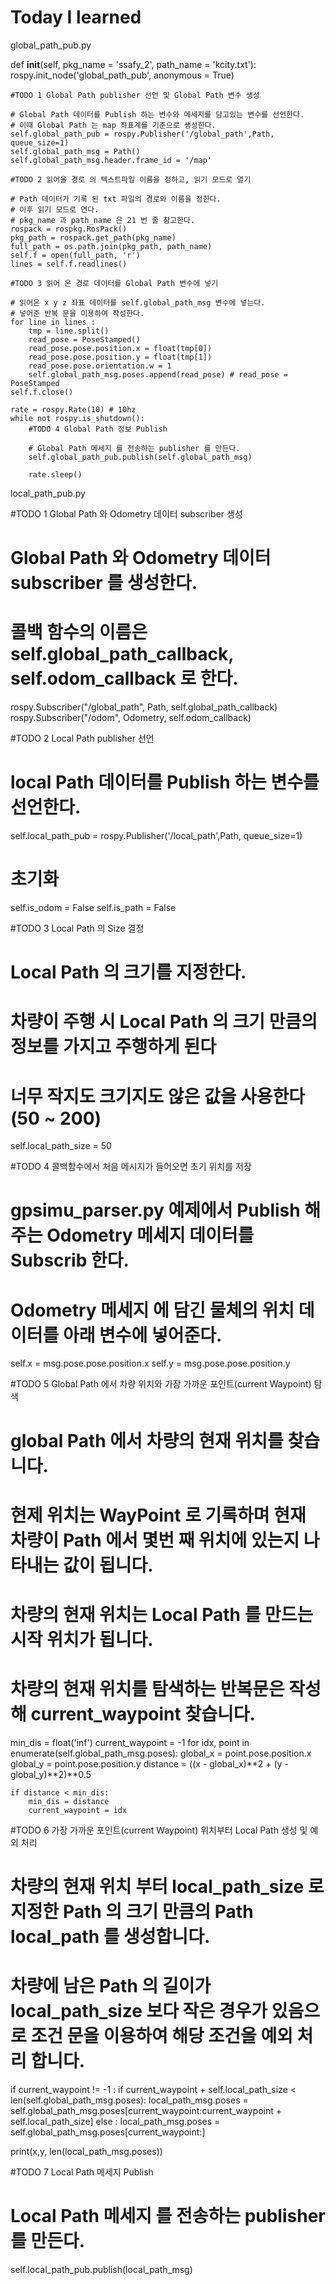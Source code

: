 # Today I learned

global_path_pub.py

def __init__(self, pkg_name = 'ssafy_2', path_name = 'kcity.txt'):
    rospy.init_node('global_path_pub', anonymous = True)

    #TODO 1 Global Path publisher 선언 및 Global Path 변수 생성

    # Global Path 데이터를 Publish 하는 변수와 메세지를 담고있는 변수를 선언한다.
    # 이때 Global Path 는 map 좌표계를 기준으로 생성한다.
    self.global_path_pub = rospy.Publisher('/global_path',Path, queue_size=1)
    self.global_path_msg = Path()
    self.global_path_msg.header.frame_id = '/map'

    #TODO 2 읽어올 경로 의 텍스트파일 이름을 정하고, 읽기 모드로 열기

    # Path 데이터가 기록 된 txt 파일의 경로와 이름을 정한다.
    # 이후 읽기 모드로 연다.
    # pkg_name 과 path_name 은 21 번 줄 참고한다.
    rospack = rospkg.RosPack()
    pkg_path = rospack.get_path(pkg_name)
    full_path = os.path.join(pkg_path, path_name)
    self.f = open(full_path, 'r')
    lines = self.f.readlines()

    #TODO 3 읽어 온 경로 데이터를 Global Path 변수에 넣기

    # 읽어온 x y z 좌표 데이터를 self.global_path_msg 변수에 넣는다.
    # 넣어준 반복 문을 이용하여 작성한다.
    for line in lines :
        tmp = line.split()
        read_pose = PoseStamped()
        read_pose.pose.position.x = float(tmp[0])
        read_pose.pose.position.y = float(tmp[1])
        read_pose.pose.orientation.w = 1
        self.global_path_msg.poses.append(read_pose) # read_pose = PoseStamped
    self.f.close()

    rate = rospy.Rate(10) # 10hz
    while not rospy.is_shutdown():
        #TODO 4 Global Path 정보 Publish

        # Global Path 메세지 를 전송하는 publisher 를 만든다.
        self.global_path_pub.publish(self.global_path_msg)

        rate.sleep()

local_path_pub.py

#TODO 1 Global Path 와 Odometry 데이터 subscriber 생성

# Global Path 와 Odometry 데이터 subscriber 를 생성한다.
# 콜백 함수의 이름은 self.global_path_callback, self.odom_callback 로 한다.
rospy.Subscriber("/global_path", Path, self.global_path_callback)
rospy.Subscriber("/odom", Odometry, self.odom_callback)

#TODO 2 Local Path publisher 선언

# local Path 데이터를 Publish 하는 변수를 선언한다.
self.local_path_pub = rospy.Publisher('/local_path',Path, queue_size=1)

# 초기화
self.is_odom = False
self.is_path = False

#TODO 3 Local Path 의 Size 결정

# Local Path 의 크기를 지정한다.
# 차량이 주행 시 Local Path 의 크기 만큼의 정보를 가지고 주행하게 된다
# 너무 작지도 크기지도 않은 값을 사용한다 (50 ~ 200)
self.local_path_size = 50

#TODO 4 콜백함수에서 처음 메시지가 들어오면 초기 위치를 저장

# gpsimu_parser.py 예제에서 Publish 해주는 Odometry 메세지 데이터를 Subscrib 한다.
# Odometry 메세지 에 담긴 물체의 위치 데이터를 아래 변수에 넣어준다.
self.x = msg.pose.pose.position.x
self.y = msg.pose.pose.position.y

#TODO 5 Global Path 에서 차량 위치와 가장 가까운 포인트(current Waypoint) 탐색

# global Path 에서 차량의 현재 위치를 찾습니다.
# 현제 위치는 WayPoint 로 기록하며 현재 차량이 Path 에서 몇번 째 위치에 있는지 나타내는 값이 됩니다.
# 차량의 현재 위치는 Local Path 를 만드는 시작 위치가 됩니다.
# 차량의 현재 위치를 탐색하는 반복문은 작성해 current_waypoint 찾습니다.
min_dis = float('inf')
current_waypoint = -1
for idx, point in enumerate(self.global_path_msg.poses):
    global_x = point.pose.position.x
    global_y = point.pose.position.y
    distance = ((x - global_x)**2 + (y - global_y)**2)**0.5

    if distance < min_dis:
        min_dis = distance
        current_waypoint = idx


#TODO 6 가장 가까운 포인트(current Waypoint) 위치부터 Local Path 생성 및 예외 처리

# 차량의 현재 위치 부터 local_path_size 로 지정한 Path 의 크기 만큼의 Path local_path 를 생성합니다.
# 차량에 남은 Path 의 길이가 local_path_size 보다 작은 경우가 있음으로 조건 문을 이용하여 해당 조건을 예외 처리 합니다.
if current_waypoint != -1 :
    if current_waypoint + self.local_path_size < len(self.global_path_msg.poses):
        local_path_msg.poses = self.global_path_msg.poses[current_waypoint:current_waypoint + self.local_path_size]
    else :
        local_path_msg.poses = self.global_path_msg.poses[current_waypoint:]

print(x,y, len(local_path_msg.poses))

#TODO 7 Local Path 메세지 Publish

# Local Path 메세지 를 전송하는 publisher 를 만든다.
self.local_path_pub.publish(local_path_msg)